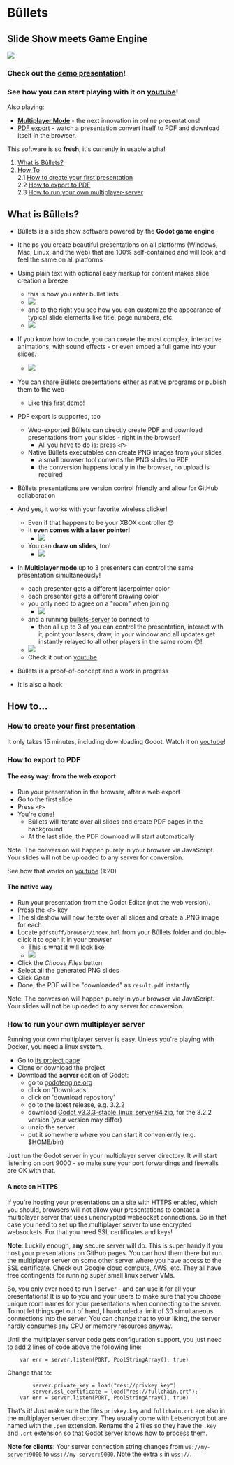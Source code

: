 # Bûllets

## Slide Show meets Game Engine

![](docs/bullets-start.png)

### Check out the [demo presentation](https://renerocksai.github.io/bullets/bullets.html)!

### See how you can start playing with it on [youtube](https://www.youtube.com/watch?v=PSlo6nRRmZM)! 
Also playing: 
- [**Multiplayer Mode**](https://youtu.be/Z10a3eewbVU) - the next innovation in online presentations!
- [PDF export](https://youtu.be/PikFFpMJDkg) - watch a presentation convert itself to PDF and download itself in the browser.

This software is so **fresh**, it's currently in usable alpha!

1. [What is Bûllets?](#what-is-bûllets)
2. [How To](#how-to)  
2.1 [How to create your first presentation](#how-to-create-your-first-presentation)  
2.2 [How to export to PDF](#how-to-export-to-pdf)  
2.3 [How to run your own multiplayer-server](#how-to-run-your-own-multiplayer-server)

## What is Bûllets? 

- Bûllets is a slide show software powered by the 
    **Godot game engine**

- It helps you create beautiful presentations on all 
    platforms (Windows, Mac, Linux, and the web) that are 100% 
    self-contained  and will look and feel the same on all 
    platforms

- Using plain text with optional easy markup for 
    content makes slide creation a breeze
    - this is how you enter bullet lists
    - ![](docs/edittext.png)
    - and to the right you see how you can customize the appearance of typical slide elements like title, page numbers, etc.
    - ![](Bullets/img/godotscr2.png)
- If you know how to code, you can create the most 
    complex, interactive animations, with sound effects -
    or even embed a full game into your slides.
    - ![](docs/gametime.png)

- You can share Bûllets presentations either as native 
    programs or publish them to the web
    - Like this [first demo](https://renerocksai.github.io/bullets/bullets.html)!

- PDF export is supported, too
    - Web-exported Bûllets can directly create PDF and download presentations from your slides - right in the browser!
        - All you have to do is: press `<P>`
    - Native Bûllets executables can create PNG images from your slides
        - a small browser tool converts the PNG slides to PDF
        - the conversion happens locally in the browser, no upload is required

- Bûllets presentations are version control friendly and 
    allow for GitHub collaboration

- And yes, it works with your favorite wireless clicker!
	- Even if that happens to be your  XBOX controller :sunglasses:
	- It **even comes with a laser pointer!**
	    - ![](docs/laserpoint.png)
	- You can **draw on slides**, too!
	    - ![](docs/drawmode.png)
- In **Multiplayer mode** up to 3 presenters can control the same presentation simultaneously!
	- each presenter gets a different laserpointer color
	- each presenter gets a different drawing color
	- you only need to agree on a "room" when joining:
	    - ![](Bullets/img/multi3.png)
	- and a running [bullets-server](https://github.com/renerocksai/bullets-server) to connect to
	    - then all up to 3 of you can control the presentation, interact with it, point your lasers, draw, in your window and all updates get instantly relayed to all other players in the same room :sunglasses:!
	- ![](Bullets/img/trial.png)
	- Check it out on [youtube](https://youtu.be/Z10a3eewbVU)

- Bûllets is a proof-of-concept and a work in progress

- It is also a hack

## How to...

### How to create your first presentation
It only takes 15 minutes, including downloading Godot. Watch it on [youtube](https://www.youtube.com/watch?v=PSlo6nRRmZM)!

### How to export to PDF

#### The easy way: from the web exoport
- Run your presentation in the browser, after a web export
- Go to the first slide
- Press `<P>`
- You're done!
    - Bûllets will iterate over all slides and create PDF pages in the background
    - At the last slide, the PDF download will start automatically
    
Note: The conversion will happen purely in your browser via JavaScript. Your slides will not be uploaded to any server for conversion.

See how that works on [youtube](https://youtu.be/PikFFpMJDkg) (1:20)

#### The native way
- Run your presentation from the Godot Editor (not the web version).
- Press the `<P>` key
- The slideshow will now iterate over all slides and create a .PNG image for each
- Locate `pdfstuff/browser/index.hml` from your Bûllets folder and double-click it to open it in your browser
    - This is what it will look like:
    - ![](docs/convert.png)
- Click the _Choose Files_ button
- Select all the generated PNG slides
- Click _Open_
- Done, the PDF will be "downloaded" as `result.pdf` instantly

Note: The conversion will happen purely in your browser via JavaScript. Your slides will not be uploaded to any server for conversion.

### How to run your own multiplayer server

Running your own multiplayer server is easy. Unless you're playing with Docker, you need a linux system.

- Go to [its project page](https://github.com/renerocksai/bullets-server)
- Clone or download the project
- Download the **server** edition of Godot:
    - go to [godotengine.org](https://godotengine.org)
    - click on 'Downloads'
    - click on 'download repository'
    - go to the latest release, e.g. 3.2.2
    - download [Godot_v3.3.3-stable_linux_server.64.zip](https://downloads.tuxfamily.org/godotengine/3.2.2/Godot_v3.2.2-stable_linux_server.64.zip), for the 3.2.2 version (your version may differ)
    - unzip the server
    - put it somewhere where you can start it conveniently (e.g. $HOME/bin)

Just run the Godot server in your multiplayer server directory. It will start listening on port 9000 - so make sure your port forwardings and firewalls are OK with that.

#### A note on HTTPS
If you're hosting your presentations on a site with HTTPS enabled, which you should, browsers will not allow your presentations to contact a multiplayer server that uses unencrypted websocket connections. So in that case you need to set up the multiplayer server to use encrypted websockets. For that you need SSL certificates and keys!

**Note**: Luckily enough, **any** secure server will do. This is super handy if you host your presentations on GitHub pages. You can host them there but run the multiplayer server on some other server where you have access to the SSL certificate. Check out Google cloud compute, AWS, etc. They all have free contingents for running super small linux server VMs.

So, you only ever need to run 1 server - and can use it for all your presentations! It is up to you and your users to make sure that you choose unique room names for your presentations when connecting to the server. To not let things get out of hand, I hardcoded a limit of 30 simultaneous connections into the server. You can change that to your liking, the server hardly consumes any CPU or memory resources anyway.

Until the multiplayer server code gets configuration support, you just need to add 2 lines of code above the following line:

```gdscript
	var err = server.listen(PORT, PoolStringArray(), true)
```

Change that to:

```gdscript
        server.private_key = load("res://privkey.key")
        server.ssl_certificate = load("res://fullchain.crt");
	var err = server.listen(PORT, PoolStringArray(), true)
```

That's it! Just make sure the files `privkey.key` and `fullchain.crt` are also in the multiplayer server directory. They usually come with Letsencrypt but are named  with the `.pem` extension. Rename the 2 files so they have the `.key` and `.crt` extension so that Godot server knows how to process them.

**Note for clients**: Your server connection string changes from `ws://my-server:9000` to `wss://my-server:9000`. Note the extra `s` in `wss://`.

